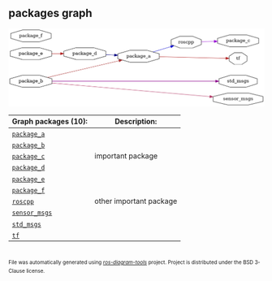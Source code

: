 <!--
File was automatically generated using 'ros-diagram-tools' project.
Project is distributed under the BSD 3-Clause license.
-->

## packages graph

[![full_graph](full_graph.png "full_graph")](full_graph.png)


| Graph packages (10): | Description: |
| -------------------- | ------------ |
| [`package_a`](nodes/package_a.md) |  |
| [`package_b`](nodes/package_b.md) |  |
| [`package_c`](nodes/package_c.md) | important package |
| [`package_d`](nodes/package_d.md) |  |
| [`package_e`](nodes/package_e.md) |  |
| [`package_f`](nodes/package_f.md) |  |
| [`roscpp`](nodes/roscpp.md) | other important package |
| [`sensor_msgs`](nodes/sensor_msgs.md) |  |
| [`std_msgs`](nodes/std_msgs.md) |  |
| [`tf`](nodes/tf.md) |  |


</br>
<font size="1">
File was automatically generated using <a href="https://github.com/anetczuk/ros-diagram-tools"><i>ros-diagram-tools</i></a> project.
Project is distributed under the BSD 3-Clause license.
</font>
